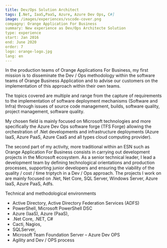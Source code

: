 ```yaml
---
title: Dev/Ops Solution Architect
tags: [.Net, IaaS,PaaS, Azure, Azure Dev Ops, C#]
image: /images/experiences/vscode-cover.png
compagny: Orange Application For Business
summary: New experience as Dev/Ops Architecte Solution
type: experience
start: Jan 2016
end: June 2020
order: 7
logo: orange-logo.jpg
lang: en
---
```


In the production teams of Orange Applications For Business, my first mission is to disseminate the Dev / Ops methodology within the software teams of Orange Business Application and to advise our customers on the implementation of this approach within their own teams.

The topics covered are multiple and range from the capture of requirements to the implementation of software deployment mechanisms (Software and Infra) through issues of source code management, builds, software quality, project management, software quality.

My chosen field is mainly focused on Microsoft technologies and more specifically the Azure Dev Ops software forge (TFS Forge) allowing the orchestration of .Net developments and infrastructure deployments (Azure IaaS, Azure PaaS, Azure CaaS and all types cloud computing provider).

The second part of my activity, more traditional within an ESN such as Orange Application For Business consists in carrying out development projects in the Microsoft ecosystem. As a senior technical leader, I lead a development team by defining technological orientations and production processes, supporting junior developers and ensuring the viability of the quality / cost / time triptych in a Dev / Ops approach. The projects I work on are mainly focused on .Net, Net Core, SQL Server, Windows Server, Azure IaaS, Azure PaaS, Adfs.

Technical and methodological environments

- Active Directory, Active Directory Federation Services (ADFS)
- PowerShell, Microsoft PowerShell DSC
- Azure (IaaS), Azure (PaaS),
- .Net Core, .NET, C#
- Cacti, Nagios,
- SQLServer,
- Microsoft Team Foundation Server – Azure Dev OPS
- Agility and Dev / OPS process
